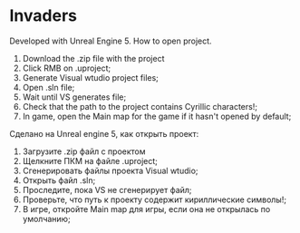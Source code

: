# Invaders

Developed with Unreal Engine 5. How to open project.

1. Download the .zip file with the project
2. Click RMB on .uproject;
3. Generate Visual wtudio project files;
4. Open .sln file;
5. Wait until VS generates file;
6. Check that the path to the project contains Cyrillic characters!;
7. In game, open the Main map for the game if it hasn't opened by default;

Сделано на Unreal engine 5, как открыть проект:

1. Загрузите .zip файл с проектом
2. Щелкните ПКМ на файле .uproject;
3. Сгенерировать файлы проекта Visual wtudio;
4. Открыть файл .sln;
5. Проследите, пока VS не сгенерирует файл;
6. Проверьте, что путь к проекту содержит кириллические символы!;
7. В игре, откройте Main map для игры, если она не открылась по умолчанию;
